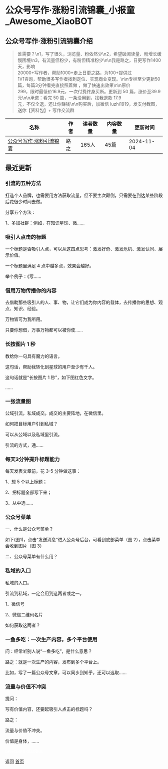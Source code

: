 # 公众号写作·涨粉引流锦囊_小报童_Awesome_XiaoBOT

## 公众号写作·涨粉引流锦囊介绍
> 谁需要？\n1，写了很久，浏览量、粉依然少\n2，希望破阅读量、粉增长缓慢困境\n3，有流量但粉少，有粉但精准粉少\n\n我是路之，日更写作1400天，影响  
20000+写作者，帮助1000+走上日更之路，为100+提供过  
1V1咨询，帮助很多写作者找到定位、实现商业变现。\n\n专栏至少更新50篇，每篇3分钟看完直接照着做 ，做了快速出效果\n\n原价  
299，限时最低价16.9元，一次付费终身买断。更新到 50 篇，涨价至39.9元\n\n承诺：看完 50 篇，一条没用到，找我退款 17.9  
元，不仅全退，还让你赚钱\n\n购买后，加微信 luzhi1919，发支付截图，送你【资料包】+ 写作交流群  
  


|名称|作者|读者数量|内容数量|更新时间|
|---|---|---|---|---|
|[公众号写作·涨粉引流锦囊](https://xiaobot.net/p/luzhi12?refer=0b133df9-27dc-423b-8101-639049001c13)|路之|165人|45篇|2024-11-04|

## 最近更新
### 引流的五种方法

打造个人品牌，也需要用方法获取流量，但不要主次颠倒，只需要在到达某些阶段后花很少时间去做。

分享五个方法：

1、多加社群：例如，在知识星球、微......

### 吸引人点击的标题

一个标题是否吸引人点，可以从这四点思考：激发好奇、激发危机、激发认同、展示价值。

一个标题里满足 4 点中越多点，效果会越好。

举个例子：《写......

### 借用万物传播你的内容

去借助那些吸引人的人、事、物，让它们成为你内容的载体，去传播你的思想、观点、知识、经验。

万物皆可为我所用。

只要你想借，万事万物都可以被你使......

### 长按图片 1 秒

教给你一句具有魔力的语言。

这句话，帮助我转化到星球的用户至少有千人。

这句话就是“长按图片 1 秒”，如下图红色文字。

......

### 一张流量图

公域引流，私域成交。成交的主要阵地，在微信里。

如何把目标用户引到私域？

可以从公域以及私域里引流。

引流的方式，通......

### 每天3分钟提升标题能力

每天发表文章前，花 3-5 分钟做这事：

1、想 5 个以上标题；

2、把标题全部写下来；

3、从中选......

### 公众号菜单

一、什么是公众号菜单？

如下(图1)，点击“发送消息”进入公众号后台，可看到底部菜单（图 2），点击菜单会收到图片（图 3）

二、公众号菜单有什么用？

### 私域的入口

私域的入口。

引流到私域，一定会用到这两者或之一。

1、微信号

2、微信二维码名片

如何获取这两者？

### 一鱼多吃：一次生产内容，多个平台使用

问：经常听别人说“一鱼多吃”，是什么意思？

路之：就是一次生产的内容，发布到多个平台上。

比如，写了一篇公众号文章，可以同步到知乎，还可以选取......

### 流量与价值不冲突

提问：

写有价值内容，还要起吸引人点击的标题吗？

路之：

流量与价值不冲突。

价值是身体，......


<a href="https://github.com/Reno9527/awesome-xiaobot" style="color: white; text-decoration: none;">awesome-xiaobot</a>

返回 [首页](../README.md)
